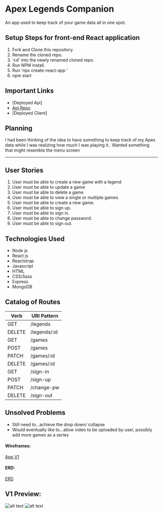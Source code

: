 # Apex Legends Companion
An app used to keep track of your game data all in one spot.
## Setup Steps for front-end React application
1. Fork and Clone this repository.
2. Rename the cloned repo.
3. 'cd' into the newly renamed cloned repo.
4. Run NPM install.
5. Run 'npx create-react-app <my-app>'
6. npm start
## Important Links
- [Deployed Api]
- [Api Repo](https://github.com/cuddybrisp/apex-companion-api)
- [Deployed Client]
## Planning
  I had been thinking of the idea to have something to keep track of my Apex data while I was realizing how much I was playing it..
  Wanted something that might resemble the menu screen

---
## User Stories
1. User must be able to create a new game with a legend
2. User must be able to update a game
3. User must be able to delete a game
4. User must be able to view a single or multiple games.
5. User must be able to create a new game.
6. User must be able to sign up.
7. User must be able to sign in.
8. User must be able to change password.
9. User must be able to sign out.
## Technologies Used
- Node js
- React js
- Reactstrap
- Javascript
- HTML
- CSS/Sass
- Express
- MongoDB
## Catalog of Routes
Verb         |	URI Pattern
------------ | -------------
GET | /legends
DELETE | /legends/:id
GET | /games
POST | /games
PATCH | /games/:id
DELETE | /games/:id
GET | /sign-in
POST | /sign-up
PATCH | /change-pw
DELETE | /sign-out
## Unsolved Problems
- Still need to...achieve the drop down/ collapse
- Would eventually like to...allow video to be uploaded by user, possibly add more games as a series
#### Wireframes:
[App V1](https://imgur.com/14Ov2oK)
#### ERD:
[ERD](https://imgur.com/mGCmQma)
## V1 Preview:
![alt text](https://i.imgur.com/eSeQdKH.png "V1 Game Create")
![alt text](https://i.imgur.com/8u0pShG.png "V1 Game Stats")

